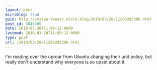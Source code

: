 ```yaml
---
layout: post
microblog: true
guid: http://vmstan-tweets.micro.blog/2010/03/28/11203285386.html
post_id: 3048395
date: 2010-03-28T11:09:12-0600
lastmod: 2010-03-28T11:09:12-0600
type: post
url: /2010/03/28/11203285386.html
---
```

I'm reading over the uproar from Ubuntu changing their unit policy, but really don't understand why everyone is so upset about it.
